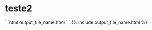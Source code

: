 # teste2

<div w3-include-html="output_file_name.html"></div>
```html
output_file_name.html
```
{% include output_file_name.html %}

